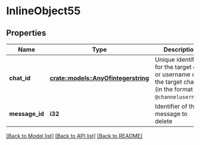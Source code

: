 # InlineObject55

## Properties

Name | Type | Description | Notes
------------ | ------------- | ------------- | -------------
**chat_id** | [**crate::models::AnyOfintegerstring**](anyOf<integer,string>.md) | Unique identifier for the target chat or username of the target channel (in the format `@channelusername`) | 
**message_id** | **i32** | Identifier of the message to delete | 

[[Back to Model list]](../README.md#documentation-for-models) [[Back to API list]](../README.md#documentation-for-api-endpoints) [[Back to README]](../README.md)


